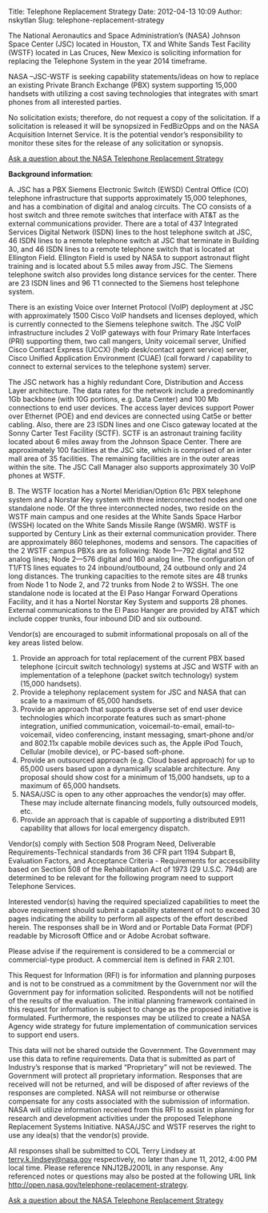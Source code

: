 Title: Telephone Replacement Strategy
Date: 2012-04-13 10:09
Author: nskytlan
Slug: telephone-replacement-strategy

The National Aeronautics and Space Administration’s (NASA) Johnson Space
Center (JSC) located in Houston, TX and White Sands Test Facility (WSTF)
located in Las Cruces, New Mexico is soliciting information for
replacing the Telephone System in the year 2014 timeframe.

NASA –JSC-WSTF is seeking capability statements/ideas on how to replace
an existing Private Branch Exchange (PBX) system supporting 15,000
handsets with utilizing a cost saving technologies that integrates with
smart phones from all interested parties.

No solicitation exists; therefore, do not request a copy of the
solicitation. If a solicitation is released it will be synopsized in
FedBizOpps and on the NASA Acquisition Internet Service. It is the
potential vendor’s responsibility to monitor these sites for the release
of any solicitation or synopsis.

[Ask a question about the NASA Telephone Replacement Strategy][]

**Background information**:

A. JSC has a PBX Siemens Electronic Switch (EWSD) Central Office (CO)
telephone infrastructure that supports approximately 15,000 telephones,
and has a combination of digital and analog circuits. The CO consists of
a host switch and three remote switches that interface with AT&T as the
external communications provider. There are a total of 437 Integrated
Services Digital Network (ISDN) lines to the host telephone switch at
JSC, 46 ISDN lines to a remote telephone switch at JSC that terminate in
Building 30, and 46 ISDN lines to a remote telephone switch that is
located at Ellington Field. Ellington Field is used by NASA to support
astronaut flight training and is located about 5.5 miles away from JSC.
The Siemens telephone switch also provides long distance services for
the center. There are 23 ISDN lines and 96 T1 connected to the Siemens
host telephone system.

There is an existing Voice over Internet Protocol (VoIP) deployment at
JSC with approximately 1500 Cisco VoIP handsets and licenses deployed,
which is currently connected to the Siemens telephone switch. The JSC
VoIP infrastructure includes 2 VoIP gateways with four Primary Rate
Interfaces (PRI) supporting them, two call mangers, Unity voicemail
server, Unified Cisco Contact Express (UCCX) (help desk/contact agent
service) server, Cisco Unified Application Environment (CUAE) (call
forward / capability to connect to external services to the telephone
system) server.

The JSC network has a highly redundant Core, Distribution and Access
Layer architecture. The data rates for the network include a
predominantly 1Gb backbone (with 10G portions, e.g. Data Center) and 100
Mb connections to end user devices. The access layer devices support
Power over Ethernet (POE) and end devices are connected using Cat5e or
better cabling. Also, there are 23 ISDN lines and one Cisco gateway
located at the Sonny Carter Test Facility (SCTF). SCTF is an astronaut
training facility located about 6 miles away from the Johnson Space
Center. There are approximately 100 facilities at the JSC site, which is
comprised of an inter mall area of 35 facilities. The remaining
facilities are in the outer areas within the site. The JSC Call Manager
also supports approximately 30 VoIP phones at WSTF.

B. The WSTF location has a Nortel Meridian/Option 61c PBX telephone
system and a Norstar Key system with three interconnected nodes and one
standalone node. Of the three interconnected nodes, two reside on the
WSTF main campus and one resides at the White Sands Space Harbor (WSSH)
located on the White Sands Missile Range (WSMR). WSTF is supported by
Century Link as their external communication provider. There are
approximately 860 telephones, modems and sensors. The capacities of the
2 WSTF campus PBXs are as following: Node 1—792 digital and 512 analog
lines; Node 2—576 digital and 160 analog line. The configuration of
T1/FTS lines equates to 24 inbound/outbound, 24 outbound only and 24
long distances. The trunking capacities to the remote sites are 48
trunks from Node 1 to Node 2, and 72 trunks from Node 2 to WSSH. The one
standalone node is located at the El Paso Hangar Forward Operations
Facility, and it has a Nortel Norstar Key System and supports 28 phones.
External communications to the El Paso Hanger are provided by AT&T which
include copper trunks, four inbound DID and six outbound.

Vendor(s) are encouraged to submit informational proposals on all of the
key areas listed below.

1.  Provide an approach for total replacement of the current PBX based
    telephone (circuit switch technology) systems at JSC and WSTF with
    an implementation of a telephone (packet switch technology) system
    (15,000 handsets).
2.  Provide a telephony replacement system for JSC and NASA that can
    scale to a maximum of 65,000 handsets.
3.  Provide an approach that supports a diverse set of end user device
    technologies which incorporate features such as smart-phone
    integration, unified communication, voicemail-to-email,
    email-to-voicemail, video conferencing, instant messaging,
    smart-phone and/or and 802.11x capable mobile devices such as, the
    Apple iPod Touch, Cellular (mobile device), or PC-based soft-phone.
4.  Provide an outsourced approach (e.g. Cloud based approach) for up to
    65,000 users based upon a dynamically scalable architecture. Any
    proposal should show cost for a minimum of 15,000 handsets, up to a
    maximum of 65,000 handsets.
5.  NASA/JSC is open to any other approaches the vendor(s) may offer.
    These may include alternate financing models, fully outsourced
    models, etc.
6.  Provide an approach that is capable of supporting a distributed E911
    capability that allows for local emergency dispatch.

Vendor(s) comply with Section 508 Program Need, Deliverable
Requirements-Technical standards from 36 CFR part 1194 Subpart B,
Evaluation Factors, and Acceptance Criteria - Requirements for
accessibility based on Section 508 of the Rehabilitation Act of 1973 (29
U.S.C. 794d) are determined to be relevant for the following program
need to support Telephone Services.

Interested vendor(s) having the required specialized capabilities to
meet the above requirement should submit a capability statement of not
to exceed 30 pages indicating the ability to perform all aspects of the
effort described herein. The responses shall be in Word and or Portable
Data Format (PDF) readable by Microsoft Office and or Adobe Acrobat
software.

Please advise if the requirement is considered to be a commercial or
commercial-type product. A commercial item is defined in FAR 2.101.

This Request for Information (RFI) is for information and planning
purposes and is not to be construed as a commitment by the Government
nor will the Government pay for information solicited. Respondents will
not be notified of the results of the evaluation. The initial planning
framework contained in this request for information is subject to change
as the proposed initiative is formulated. Furthermore, the responses may
be utilized to create a NASA Agency wide strategy for future
implementation of communication services to support end users.

This data will not be shared outside the Government. The Government may
use this data to refine requirements. Data that is submitted as part of
Industry’s response that is marked “Proprietary” will not be reviewed.
The Government will protect all proprietary information. Responses that
are received will not be returned, and will be disposed of after reviews
of the responses are completed. NASA will not reimburse or otherwise
compensate for any costs associated with the submission of information.
NASA will utilize information received from this RFI to assist in
planning for research and development activities under the proposed
Telephone Replacement Systems Initiative. NASA/JSC and WSTF reserves the
right to use any idea(s) that the vendor(s) provide.

All responses shall be submitted to COL Terry Lindsey at
terry.k.lindsey@nasa.gov respectively, no later than June 11, 2012, 4:00
PM local time. Please reference NNJ12BJ2001L in any response. Any
referenced notes or questions may also be posted at the following URL
link http://open.nasa.gov/telephone-replacement-strategy.

[Ask a question about the NASA Telephone Replacement Strategy][]

  [Ask a question about the NASA Telephone Replacement Strategy]: http://nasa.uservoice.com/forums/161797-nasa-telephone-replacement-strategy
